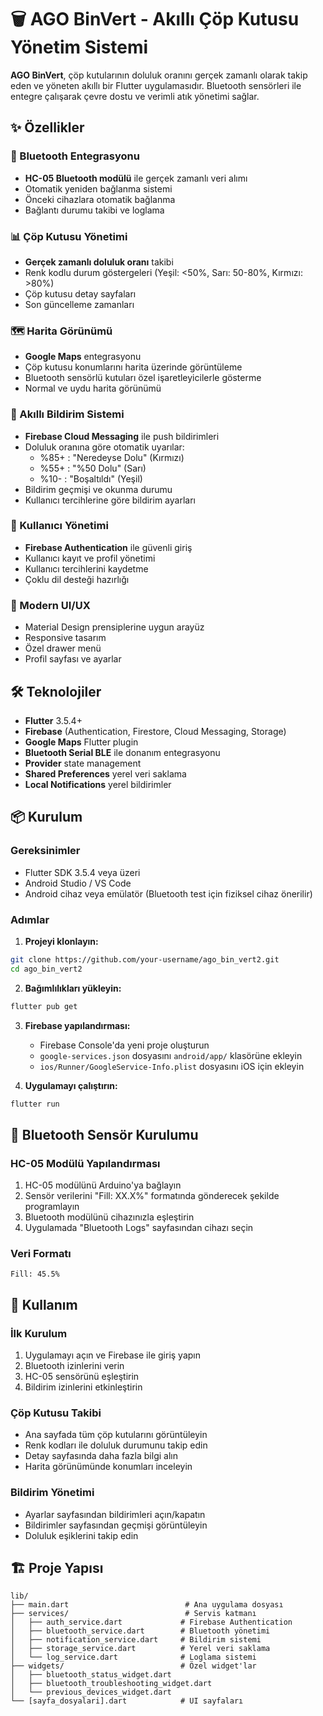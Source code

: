 # 🗑️ AGO BinVert - Akıllı Çöp Kutusu Yönetim Sistemi

**AGO BinVert**, çöp kutularının doluluk oranını gerçek zamanlı olarak takip eden ve yöneten akıllı bir Flutter uygulamasıdır. Bluetooth sensörleri ile entegre çalışarak çevre dostu ve verimli atık yönetimi sağlar.

## ✨ Özellikler

### 🔗 Bluetooth Entegrasyonu
- **HC-05 Bluetooth modülü** ile gerçek zamanlı veri alımı
- Otomatik yeniden bağlanma sistemi
- Önceki cihazlara otomatik bağlanma
- Bağlantı durumu takibi ve loglama

### 📊 Çöp Kutusu Yönetimi
- **Gerçek zamanlı doluluk oranı** takibi
- Renk kodlu durum göstergeleri (Yeşil: <50%, Sarı: 50-80%, Kırmızı: >80%)
- Çöp kutusu detay sayfaları
- Son güncelleme zamanları

### 🗺️ Harita Görünümü
- **Google Maps** entegrasyonu
- Çöp kutusu konumlarını harita üzerinde görüntüleme
- Bluetooth sensörlü kutuları özel işaretleyicilerle gösterme
- Normal ve uydu harita görünümü

### 🔔 Akıllı Bildirim Sistemi
- **Firebase Cloud Messaging** ile push bildirimleri
- Doluluk oranına göre otomatik uyarılar:
  - %85+ : "Neredeyse Dolu" (Kırmızı)
  - %55+ : "%50 Dolu" (Sarı) 
  - %10- : "Boşaltıldı" (Yeşil)
- Bildirim geçmişi ve okunma durumu
- Kullanıcı tercihlerine göre bildirim ayarları

### 👤 Kullanıcı Yönetimi
- **Firebase Authentication** ile güvenli giriş
- Kullanıcı kayıt ve profil yönetimi
- Kullanıcı tercihlerini kaydetme
- Çoklu dil desteği hazırlığı

### 📱 Modern UI/UX
- Material Design prensiplerine uygun arayüz
- Responsive tasarım
- Özel drawer menü
- Profil sayfası ve ayarlar

## 🛠️ Teknolojiler

- **Flutter** 3.5.4+
- **Firebase** (Authentication, Firestore, Cloud Messaging, Storage)
- **Google Maps** Flutter plugin
- **Bluetooth Serial BLE** ile donanım entegrasyonu
- **Provider** state management
- **Shared Preferences** yerel veri saklama
- **Local Notifications** yerel bildirimler

## 📦 Kurulum

### Gereksinimler
- Flutter SDK 3.5.4 veya üzeri
- Android Studio / VS Code
- Android cihaz veya emülatör (Bluetooth test için fiziksel cihaz önerilir)

### Adımlar

1. **Projeyi klonlayın:**
```bash
git clone https://github.com/your-username/ago_bin_vert2.git
cd ago_bin_vert2
```

2. **Bağımlılıkları yükleyin:**
```bash
flutter pub get
```

3. **Firebase yapılandırması:**
   - Firebase Console'da yeni proje oluşturun
   - `google-services.json` dosyasını `android/app/` klasörüne ekleyin
   - `ios/Runner/GoogleService-Info.plist` dosyasını iOS için ekleyin

4. **Uygulamayı çalıştırın:**
```bash
flutter run
```

## 🔧 Bluetooth Sensör Kurulumu

### HC-05 Modülü Yapılandırması
1. HC-05 modülünü Arduino'ya bağlayın
2. Sensör verilerini "Fill: XX.X%" formatında gönderecek şekilde programlayın
3. Bluetooth modülünü cihazınızla eşleştirin
4. Uygulamada "Bluetooth Logs" sayfasından cihazı seçin

### Veri Formatı
```
Fill: 45.5%
```

## 📱 Kullanım

### İlk Kurulum
1. Uygulamayı açın ve Firebase ile giriş yapın
2. Bluetooth izinlerini verin
3. HC-05 sensörünü eşleştirin
4. Bildirim izinlerini etkinleştirin

### Çöp Kutusu Takibi
- Ana sayfada tüm çöp kutularını görüntüleyin
- Renk kodları ile doluluk durumunu takip edin
- Detay sayfasında daha fazla bilgi alın
- Harita görünümünde konumları inceleyin

### Bildirim Yönetimi
- Ayarlar sayfasından bildirimleri açın/kapatın
- Bildirimler sayfasından geçmişi görüntüleyin
- Doluluk eşiklerini takip edin

## 🏗️ Proje Yapısı

```
lib/
├── main.dart                          # Ana uygulama dosyası
├── services/                          # Servis katmanı
│   ├── auth_service.dart             # Firebase Authentication
│   ├── bluetooth_service.dart        # Bluetooth yönetimi
│   ├── notification_service.dart     # Bildirim sistemi
│   ├── storage_service.dart          # Yerel veri saklama
│   └── log_service.dart              # Loglama sistemi
├── widgets/                          # Özel widget'lar
│   ├── bluetooth_status_widget.dart
│   ├── bluetooth_troubleshooting_widget.dart
│   └── previous_devices_widget.dart
└── [sayfa_dosyalari].dart            # UI sayfaları
```
